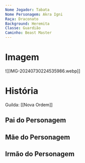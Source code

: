 ```yaml
---
Nome Jogador: Tabata
Nome Personagem: Akra Igni
Raça: Draconato
Background: Heremita
Classe: Guardião
Caminho: Beast Master
---
```

# Imagem
![[IMG-20240730224535986.webp]]

# História
Guilda: [[Nova Ordem]]

## Pai do Personagem


## Mãe do Personagem


## Irmão do Personagem


